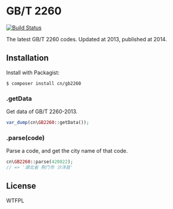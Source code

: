 # GB/T 2260

[![Build Status](https://travis-ci.org/cn/GB2260.php.svg)](https://travis-ci.org/cn/GB2260.php)

The latest GB/T 2260 codes. Updated at 2013, published at 2014.

## Installation

Install with Packagist:

```
$ composer install cn/gb2260
```

### .getData

Get data of GB/T 2260-2013.

```php
var_dump(cn\GB2260::getData());
```

### .parse(code)

Parse a code, and get the city name of that code.

```php
cn\GB2260::parse(420822);
// => '湖北省 荆门市 沙洋县'
```

## License

WTFPL

